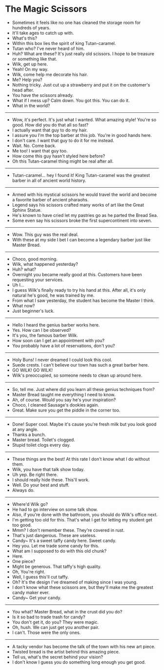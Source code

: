 # The Magic Scissors

- Sometimes it feels like no one has cleaned the storage room for hundreds of years.
- It'll take ages to catch up with.
- What's this?
- Within this box lies the spirit of king Tutan-caramel.
- Tutan who? I've never heard of him.
- Huh? What are these? It's just really old scissors. I hope to be treasure or something like that.
- Wilk, get up here.
- Yeah! On my way.
- Wilk, come help me decorate his hair.
- Me? Help you?
- Nothing tricky. Just cut up a strawberry and put it on the customer's head after.
- You have the scissors already.
- What if I mess up? Calm down. You got this. You can do it.
- What in the world?
***
- Wow, it's perfect. It's just what I wanted. What amazing style! You're so good. How did you do that all so fast?
- I actually want that guy to do my hair.
- I assure you I'm the top barber at this job. You're in good hands here.
- I don't care. I want that guy to do it for me instead.
- Wait. No. Come back.
- Me too! I want that guy too.
- How come this guy hasn't styled here before?
- Oh this Tutan-caramel thing might be real after all.
***
- Tutan-caramel... hey I found it! King Tutan-caramel was the greatest barber in all of ancient world history.
***
- Armed with his mystical scissors he would travel the world and become a favorite barber of ancient pharaohs.
- Legend says his scissors crafted many works of art like the Great Sphinx Statue.
- He's known to have cried let my pastries go as he parted the Bread Sea.
- Some even say his scissors broke the first supercontinent into seven.
***
- Wow. This guy was the real deal.
- With these at my side I bet I can become a legendary barber just like Master Bread.
***
- Choco, good morning.
- Wilk, what happened yesterday?
- Huh? what?
- Overnight you became really good at this. Customers have been requesting your services.
- Uh I...
- I guess Wilk's finally ready to try his hand at this. After all, it's only natural he's good, he was trained by me.
- From what I saw yesterday, the student has become the Master I think.
- What now?
- Just beginner's luck.
***
- Hello I heard the genius barber works here.
- Yes. How can I be observed?
- It's you, the famous barber Wilk.
- How soon can I get an appointment with you?
- You probably have a lot of reservations, don't you?
***
- Holy Buns! I never dreamed I could look this cool.
- Suede crests. I can't believe our town has such a great barber here.
- GO WILK! GO WILK!
- Wilk's preoccupied, so someone needs to clean up around here.
***
- So, tell me. Just where did you learn all these genius techniques from?
- Master Bread taught me everything I need to know.
- Ah, of course. Would you say he's your inspiration?
- Choco, I cleaned Sausage's dookies again.
- Great. Make sure you get the piddle in the corner too.
***
- Done! Super cool. Maybe it's cause you're fresh milk but you look good at any angle.
- Thanks a bunch.
- Master bread. Toilet's clogged.
- Stupid toilet clogs every day.
***
- These things are the best! At this rate I don't know what I do without them.
- Wilk, you have that talk show today.
- Uh yep. Be right there.
- I should really hide these. This'll work.
- Well. Do your best and stuff.
- Always do.
***
- Where'd Wilk go?
- He had to go interview on some talk show.
- Also, if you're done with the bathroom, you should do Wilk's office next.
- I'm getting too old for this. That's what I get for letting my student get too good.
- Mmm? I don't remember these. They're covered in rust.
- That's just dangerous. These are useless.
- Candy~ It's a sweet taffy candy here. Sweet candy.
- Hey you. Let me trade some candy for this.
- What am I supposed to do with this old chunk?
- Here.
- One piece?
- Might be generous. That taffy's high quality.
- Oh, You're right.
- Well, I guess this'll cut taffy.
- Oh? It's the design I've dreamed of making since I was young.
- I don't know what these scissors are, but they'll make me the greatest candy maker ever.
- Candy~ Get your candy.
***
- You what? Master Bread, what in the crust did you do?
- Is it so bad to trade trash for candy?
- You don't get it, do you? They were magic.
- Oh, hush. We can just get you another pair.
- I can't. Those were the only ones.
***
- A tacky vendor has become the talk of the town with his new art piece.
- Twisted bread is the artist behind this amazing piece.
- Tell us, what's the secret behind your vision?
- I don't know I guess you do something long enough you get good.
